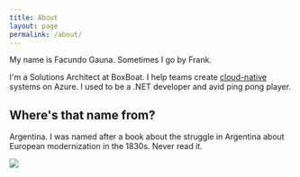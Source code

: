 ```yaml
---
title: About
layout: page
permalink: /about/
---
```

My name is Facundo Gauna. Sometimes I go by Frank. 

I'm a Solutions Architect at BoxBoat. I help teams create [cloud-native](https://www.cncf.io/) systems on Azure. I used to be a .NET developer and avid ping pong player. 

## Where's that name from?

Argentina. I was named after a book about the struggle in Argentina about European modernization in the 1830s. Never read it.

![]({{site.baseurl}}/assets/images/facundo.jpg)
